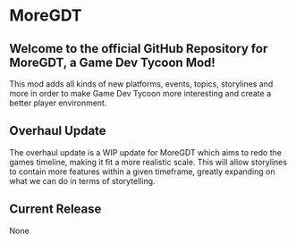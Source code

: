 # MoreGDT
## Welcome to the official GitHub Repository for MoreGDT, a Game Dev Tycoon Mod!

This mod adds all kinds of new platforms, events, topics, storylines and more
in order to make Game Dev Tycoon more interesting and create a better player
environment.

## Overhaul Update

The overhaul update is a WIP update for MoreGDT which aims to redo the games timeline, making it fit a more realistic scale. This will allow storylines to contain more features within a given timeframe, greatly expanding on what we can do in terms of storytelling.

## Current Release
None
